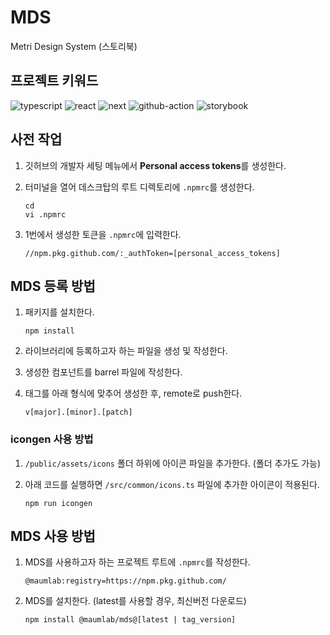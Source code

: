 # MDS

Metri Design System (<a src="https://667e5d0fb08b26f4789151f5-ejgfgxozos.chromatic.com/?path=/docs/components-icon--docs">스토리북</a>)

## 프로젝트 키워드

<!-- ![node](https://badgen.net/badge/node/v14/green?icon=npm) -->

![typescript](https://badgen.net/badge/language/typescript/blue?icon=typescript)
![react](https://badgen.net/badge/library/react/blue?icon=atom)
![next](https://badgen.net/badge/framework/next/blue?icon=atom)
![github-action](https://badgen.net/badge/devops/github-action/purple?icon=github)
![storybook](https://badgen.net/badge/tool/storybook/orange?icon=npm)

## 사전 작업

1. 깃허브의 개발자 세팅 메뉴에서 **Personal access tokens**를 생성한다.

2. 터미널을 열어 데스크탑의 루트 디렉토리에 `.npmrc`를 생성한다.

   ```properties
   cd
   vi .npmrc
   ```

3. 1번에서 생성한 토큰을 `.npmrc`에 입력한다.

   ```properties
   //npm.pkg.github.com/:_authToken=[personal_access_tokens]
   ```

## MDS 등록 방법

1. 패키지를 설치한다.

   ```properties
   npm install
   ```

2. 라이브러리에 등록하고자 하는 파일을 생성 및 작성한다.

3. 생성한 컴포넌트를 barrel 파일에 작성한다.

4. 태그를 아래 형식에 맞추어 생성한 후, remote로 push한다.

   ```properties
   v[major].[minor].[patch]
   ```

### icongen 사용 방법

1. `/public/assets/icons` 폴더 하위에 아이콘 파일을 추가한다. (폴더 추가도 가능)

2. 아래 코드를 실행하면 `/src/common/icons.ts` 파일에 추가한 아이콘이 적용된다.

   ```properties
   npm run icongen
   ```

## MDS 사용 방법

1. MDS를 사용하고자 하는 프로젝트 루트에 `.npmrc`를 작성한다.

   ```properties
   @maumlab:registry=https://npm.pkg.github.com/
   ```

2. MDS를 설치한다. (latest를 사용할 경우, 최신버전 다운로드)

   ```properties
   npm install @maumlab/mds@[latest | tag_version]
   ```
